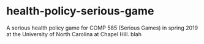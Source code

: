 # health-policy-serious-game
A serious health policy game for COMP 585 (Serious Games) in spring 2019 at the University of North Carolina at Chapel Hill.
blah
